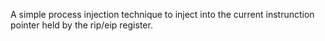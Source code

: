 A simple process injection technique to inject into the current instrunction pointer held by the rip/eip register. 
